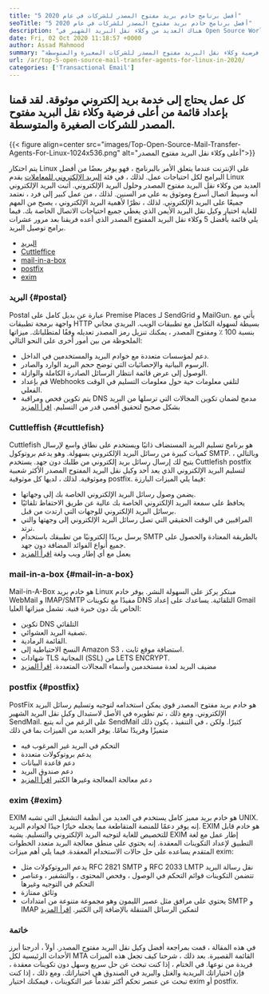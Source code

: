 ```yaml
---
title: "5 أفضل برنامج خادم بريد مفتوح المصدر للشركات في عام 2020" 
seoTitle: "5 أفضل برنامج خادم بريد مفتوح المصدر للشركات في عام 2020" 
description: "هناك العديد من وكلاء نقل البريد الشهير في Open Source World لإعداد خدمة البريد الإلكتروني الخاصة بك مثل Gmail. لدينا مختصرة قائمة أفضل 5 خوادم البريد." 
date: Fri, 02 Oct 2020 11:18:57 +0000
author: Assad Mahmood
summary: "كل عمل يحتاج إلى خدمة بريد إلكتروني موثوقة. لقد قمنا بإعداد قائمة من أعلى فرضية وكلاء نقل البريد مفتوح المصدر للشركات الصغيرة والمتوسطة." 
url: /ar/top-5-open-source-mail-transfer-agents-for-linux-in-2020/
categories: ['Transactional Email']
---
```


## كل عمل يحتاج إلى خدمة بريد إلكتروني موثوقة. لقد قمنا بإعداد قائمة من أعلى فرضية وكلاء نقل البريد مفتوح المصدر للشركات الصغيرة والمتوسطة.

{{< figure align=center src="images/Top-Open-Source-Mail-Transfer-Agents-For-Linux-1024x536.png" alt="أعلى وكلاء نقل البريد مفتوح المصدر">}}

يتم احتكار Linux على الإنترنت عندما يتعلق الأمر بالبرنامج ، فهو يوفر بعضًا من أفضل البرامج لكل احتياجات عمل. لذلك ، في فئة [البريد الإلكتروني للمعاملات][1] يقدم Linux العديد من وكلاء نقل البريد مفتوح المصدر وحلول البريد الإلكتروني.
أثبت البريد الإلكتروني أنه وسيط اتصال أسرع وموثوق به على مر السنين. لذلك ، من عمل كبير إلى فرد ، نعتمد جميعًا على البريد الإلكتروني. لذلك ، نظرًا لأهمية البريد الإلكتروني ، يصبح من المهم للغاية اختيار وكيل نقل البريد الأيمن الذي يغطي جميع احتياجات الاتصال الخاصة بك.
فيما يلي قائمة بأفضل 5 وكلاء نقل البريد المفتوح المصدر الذي أعده فريقنا بعد مرور عشرات برامج توصيل البريد.
  * [البريد][2]
  * [Cuttleffice][3]
  * [mail-in-a-box][4]
  * [postfix][5]
  * [exim][6]


### **البريد** {#postal}

Postal عبارة عن بديل كامل على Premise Places لـ SendGrid و MailGun. يأتي مع واجهة برمجة تطبيقات HTTP بسيطة لسهولة التكامل مع تطبيقات الويب. البريدي مجاني بنسبة 100 ٪ ومفتوح المصدر ، يمكنك تنزيل رمز المصدر تعديله وفقًا لمتطلباتك.
ميزاتها الملحوظة من بين أمور أخرى على النحو التالي:
  * دعم لمؤسسات متعددة مع خوادم البريد والمستخدمين في الداخل.
  * الرسوم البيانية والإحصائيات التي توضح حجم البريد الوارد والصادر.
  * الوصول إلى عرض قائمة انتظار الرسائل الصادرة الكاملة والوازلة.
  * قم بإعداد Webhooks لتلقي معلومات حية حول معلومات التسليم في الوقت الفعلي.
  * يتم تكوين فحص ومراقبة DNS مدمج لضمان تكوين المجالات التي ترسلها من البريد بشكل صحيح لتحقيق أقصى قدر من التسليم.
    [اقرأ المزيد][7]


### **Cuttleffish** {#cuttlefish}

Cuttlefish هو برنامج تسليم البريد المستضاف ذاتيًا ويستخدم على نطاق واسع لإرسال كميات كبيرة من رسائل البريد الإلكتروني بسهولة. وهو يدعم بروتوكول SMTP. وبالتالي ، يتيح لك إرسال رسائل بريد إلكتروني من طلبك دون جهد. يستخدم Cuttlefish postfix لتسليم البريد الإلكتروني الذي يعد أحد وكيل نقل البريد المفتوح المصدر الأكثر شعبية وموثوقية. لذلك ، لديها كل موثوقية postfix.
فيما يلي الميزات البارزة:
  * يضمن وصول رسائل البريد الإلكتروني الخاصة بك إلى وجهاتها.
  * يحافظ على سمعة البريد الإلكتروني الخاصة بك عالية عن طريق الاحتفاظ تلقائيًا برسائل البريد الإلكتروني للوجهات التي ارتدت من قبل.
  * المراقبين في الوقت الحقيقي التي تصل رسائل البريد الإلكتروني إلى وجهتها والتي ترتد.
  * يرسل بريدًا إلكترونيًا من تطبيقك باستخدام SMTP بالطريقة المعتادة والحصول على جميع أنواع الفوائد المضافة دون جهد.
  * يعمل مع أي إطار ويب ولغة
    [اقرأ المزيد][8]


### **mail-in-a-box** {#mail-in-a-box}

Mail-in-A-Box هو خادم بريد Linux مبتكر يركز على السهولة النشر. يوفر خادم WebMail و IMAP/SMTP مفيدًا مع تكوينات DNS التلقائية. يساعدك على إعداد Gmail الخاص بك دون خبرة فنية. تشمل ميزاتها العليا:
  * تكوين DNS التلقائي
  * تصفية البريد العشوائي.
  * القائمة الرمادية.
  * النسخ الاحتياطية إلى Amazon S3 ، استضافة موقع ثابت.
  * شهادات TLS المجانية (SSL) من LETS ENCRYPT.
  * مضيف البريد لعدة مستخدمين وأسماء المجالات المتعددة.
    [اقرأ المزيد][9]


### **postfix** {#postfix}

PostFix هو خادم بريد مفتوح المصدر قوي يمكن استخدامه لتوجيه وتسليم رسائل البريد الإلكتروني. ومع ذلك ، تم تطويره في الأصل لاستبدال وكيل نقل البريد الشهير SendMail. على الرغم من أنه يتبع SendMail كثيرًا. ولكن ، في التنفيذ ، يكون ذلك متميزًا وفريدًا تمامًا. يوفر العديد من الميزات بما في ذلك
  * التحكم في البريد غير المرغوب فيه
  * يدعم بروتوكولات متعددة
  * دعم قاعدة البيانات
  * دعم صندوق البريد
  * دعم معالجة المعالجة وغيرها الكثير
    [اقرأ المزيد][10]


### **exim** {#exim}

EXIM هو خادم بريد مميز كامل يستخدم في العديد من أنظمة التشغيل التي تشبه UNIX. إنه يوفر دعمًا للمنصة المتقاطعة مما يجعله خيارًا جيدًا لخوادم البريد. EXIM هو خادم قابل للتخصيص للغاية لتوجيه البريد الإلكتروني والتسليم. يشبه EXIM إطار عمل مع لغة التطبيق لإعداد التكوينات المعقدة. إنه يحتوي على منطق معالجة البريد متعدد الخطوات المتقدم يساعده على حل حالات الاستخدام المعقدة. فيما يلي أهم ميزات exim:
  * يدعم البروتوكولات مثل RFC 2821 SMTP و RFC 2033 LMTP نقل رسالة البريد
  * تتضمن التكوينات قوائم التحكم في الوصول ، وفحص المحتوى ، والتشفير ، وعناصر التحكم في التوجيه وغيرها
  * وثائق ممتازة
  * يحتوي على مرافق مثل عصير الليمون وهو مجموعة متنوعة من امتدادات SMTP و IMAP لتمكين الرسائل المتنقلة بالإضافة إلى الكثير.
    [اقرأ المزيد][11]

### خاتمة
في هذه المقالة ، قمت بمراجعة أفضل وكيل نقل البريد مفتوح المصدر. أولاً ، أدرجنا أبرز الأحداث الرئيسية لكل MTA القائمة القصيرة. بعد ذلك ، شرحنا كيف تجعل هذه الميزات فريدة من نوعها. في الختام ، إذا كنت تبحث عن حل سريع وسهل دون تكوينات معقدة ، فإن اختياراتك البريدية والغتل والبريد في الصندوق هي اختياراتك. ومع ذلك ، إذا كنت تبحث عن عنصر تحكم أكثر تقدماً عبر التكوينات ، فيمكنك اختيار exim أو postfix.



[1]: https://products.containerize.com/transactional-email
[2]: #postal
[3]: #cuttlefish
[4]: #mail-in-a-box
[5]: #postfix
[6]: #exim
[7]: https://products.containerize.com/transactional-email/postal
[8]: https://products.containerize.com/transactional-email/cuttlefish
[9]: https://products.containerize.com/transactional-email/mail-in-a-box
[10]: https://products.containerize.com/transactional-email/postfix
[11]: https://products.containerize.com/transactional-email/exim
